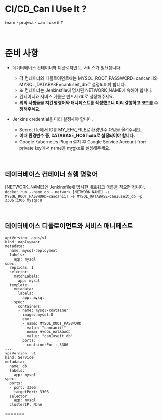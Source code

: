 # CI/CD_Can I Use It ?
team - 
project - can I use it ?

<br/>

# 준비 사항
- 데이터베이스 컨테이너와 디플로이먼트, 서비스가 필요합니다.
  - 각 컨테이너와 디플로이먼트에는 MYSQL_ROOT_PASSWORD=cancanii!와 MYSQL_DATABASE=canIuseit_db로 설정되어야 합니다.
  - 또 컨테이너는 Jenkinsfile에 명시된 NETWORK_NAME에 속해야 합니다.
  - 컨테이너와 서비스 이름은 반드시 db로 설정해주세요.
  - **위의 사항들을 지킨 명령어와 매니페스트를 작성했으니 미리 실행하고 코드를 수정해주세요.**
 
- Jenkins credential을 미리 설정해야 합니다.
  - Secret file에서 ID를 MY_ENV_FILE로 환경변수 파일을 올려주세요.
  - **이때 환경변수 중, DATABASE_HOST=db로 설정되어야 합니다.**
  - Google Kubernetes Plugin 설치 후 Google Service Account from private key에서 name을 mygke로 설정해주세요.


<br/>

## 데이터베이스 컨테이너 실행 명령어
[NETWORK_NAME]엔 Jenkinsfile에 명시한 네트워크 이름을 적으면 됩니다.
`docker run --name db --network [NETWORK_NAME] -e MYSQL_ROOT_PASSWORD=cancanii! -e MYSQL_DATABASE=canIuseit_db -p 3306:3306 mysql:8`

<br/>

## 데이터베이스 디플로이먼트와 서비스 매니페스트
```
apiVersion: apps/v1
kind: Deployment
metadata:
  name: mysql-deployment
  labels:
    app: mysql
spec:
  replicas: 1
  selector:
    matchLabels:
      app: mysql
  template:
    metadata:
      labels:
        app: mysql
    spec:
      containers:
      - name: mysql-container
        image: mysql:8
        env:
        - name: MYSQL_ROOT_PASSWORD
          value: "cancanii!"
        - name: MYSQL_DATABASE
          value: "canIuseit_db"
        ports:
        - containerPort: 3306
---
apiVersion: v1
kind: Service
metadata:
  name: db
  labels:
    app: mysql
spec:
  ports:
  - port: 3306
    targetPort: 3306
  selector:
    app: mysql
  clusterIP: None
```
=======